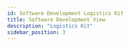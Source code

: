 ```yaml
---
id: Software Development Logistics Kit
title: Software Development View
description: "Logistics Kit"
sidebar_position: 3
---
```

